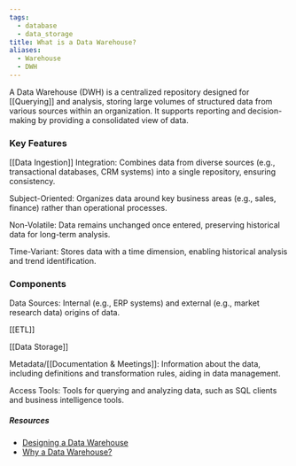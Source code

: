 ```yaml
---
tags:
  - database
  - data_storage
title: What is a Data Warehouse?
aliases:
  - Warehouse
  - DWH
---
```

A Data Warehouse (DWH) is a centralized repository designed for [[Querying]] and analysis, storing large volumes of structured data from various sources within an organization. It supports reporting and decision-making by providing a consolidated view of data.
### Key Features

[[Data Ingestion]] Integration: Combines data from diverse sources (e.g., transactional databases, CRM systems) into a single repository, ensuring consistency.
  
Subject-Oriented: Organizes data around key business areas (e.g., sales, finance) rather than operational processes.

Non-Volatile: Data remains unchanged once entered, preserving historical data for long-term analysis.

Time-Variant: Stores data with a time dimension, enabling historical analysis and trend identification.

### Components

Data Sources: Internal (e.g., ERP systems) and external (e.g., market research data) origins of data.

[[ETL]]

[[Data Storage]]

Metadata/[[Documentation & Meetings]]: Information about the data, including definitions and transformation rules, aiding in data management.

Access Tools: Tools for querying and analyzing data, such as SQL clients and business intelligence tools.

##### Resources
- [Designing a Data Warehouse](https://www.youtube.com/watch?v=patBYUGwsHE)
- [Why a Data Warehouse?](https://www.youtube.com/watch?v=jmwGNhUXn_o)
